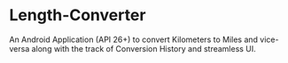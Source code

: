 # Length-Converter
An Android Application (API 26+) to convert Kilometers to Miles and vice-versa along with the track of Conversion History and streamless UI.
